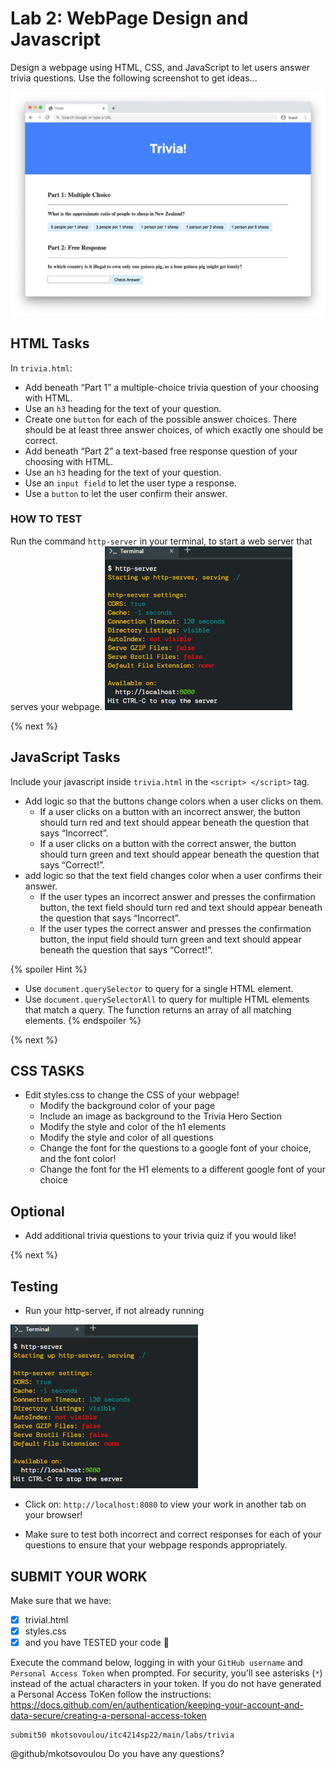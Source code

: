 # Lab 2: WebPage Design and Javascript
Design a webpage using HTML, CSS, and JavaScript to let users answer trivia questions. Use the following screenshot to get ideas...

![EndResult](questions.png)

## HTML Tasks
In `trivia.html`:
* Add beneath “Part 1” a multiple-choice trivia question of your choosing with HTML.
* Use an `h3` heading for the text of your question.
* Create one `button` for each of the possible answer choices. There should be at least three answer choices, of which exactly one should be correct.
* Add beneath “Part 2” a text-based free response question of your choosing with HTML.
* Use an `h3` heading for the text of your question.
* Use an `input field` to let the user type a response.
* Use a `button` to let the user confirm their answer.


### HOW TO TEST
Run the command `http-server` in your terminal, to start a web server that serves your webpage. 
![http-server](http-server.png)

{% next %}

## JavaScript  Tasks
Include your javascript inside `trivia.html` in the `<script> </script>` tag.

* Add logic so that the buttons change colors when a user clicks on them.
    * If a user clicks on a button with an incorrect answer, the button should turn red and text should appear beneath the question that says “Incorrect”.
    * If a user clicks on a button with the correct answer, the button should turn green and text should appear beneath the question that says “Correct!”.
* add logic so that the text field changes color when a user confirms their answer.
    * If the user types an incorrect answer and presses the confirmation button, the text field should turn red and text should appear beneath the question that says “Incorrect”.
    * If the user types the correct answer and presses the confirmation button, the input field should turn green and text should appear beneath the question that says “Correct!”.


{% spoiler Hint %}
* Use `document.querySelector` to query for a single HTML element.
* Use `document.querySelectorAll` to query for multiple HTML elements that match a query. 
The function returns an array of all matching elements.
{% endspoiler %}


{% next %}

## CSS TASKS
* Edit styles.css to change the CSS of your webpage!
    * Modify the background color of your page
    * Include an image as background to the Trivia Hero Section
    * Modify the style and color of the h1 elements
    * Modify the style and color of all questions
    * Change the font for the questions to a google font of your choice, and the font color!
    * Change the font for the H1 elements to a different google font of your choice

## Optional
* Add additional trivia questions to your trivia quiz if you would like!

{% next %}


## Testing
* Run your http-server, if not already running

![http-server](http-server.png) 

* Click on: `http://localhost:8080` to view your work in another tab on your browser!

* Make sure to test both incorrect and correct responses for each of your questions to ensure that your webpage responds appropriately.

## SUBMIT YOUR WORK

Make sure that we have:

- [x] trivial.html
- [x] styles.css
- [x] and you have TESTED your code :tada:

Execute the command below, logging in with your `GitHub username` and `Personal Access Token` when prompted. For security, you'll see asterisks (`*`) instead of the actual characters in your token. If you do not have generated a Personal Access ToKen follow the instructions: https://docs.github.com/en/authentication/keeping-your-account-and-data-secure/creating-a-personal-access-token

```
submit50 mkotsovoulou/itc4214sp22/main/labs/trivia
```

@github/mkotsovoulou Do you have any questions?